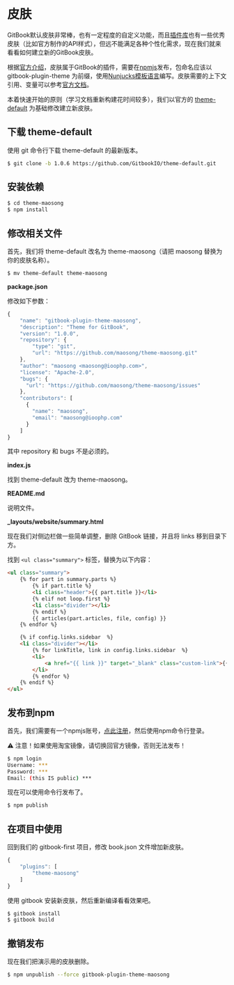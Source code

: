 # 皮肤

GitBook默认皮肤非常棒，也有一定程度的自定义功能，而且[插件库](http://plugins.gitbook.com)也有一些优秀皮肤（比如官方制作的API样式），但远不能满足各种个性化需求，现在我们就来看看如何建立新的GitBook皮肤。

根据[官方介绍](https://toolchain.gitbook.com/themes/)，皮肤属于GitBook的插件，需要在[npmjs](https://www.npmjs.com)发布，包命名应该以 gitbook-plugin-theme 为前缀，使用[Nunjucks模板语言](https://mozilla.github.io/nunjucks/)编写。皮肤需要的上下文引用、变量可以参考[官方文档](https://toolchain.gitbook.com/templating/)。

本着快速开始的原则（学习文档重新构建花时间较多），我们以官方的 [theme-default](https://github.com/GitbookIO/theme-default) 为基础修改建立新皮肤。

## 下载 theme-default

使用 git 命令行下载 theme-default 的最新版本。

```bash
$ git clone -b 1.0.6 https://github.com/GitbookIO/theme-default.git
```

## 安装依赖

```bash
$ cd theme-maosong
$ npm install
```

## 修改相关文件

首先，我们将 theme-default 改名为 theme-maosong（请把 maosong 替换为你的皮肤名称）。

```bash
$ mv theme-default theme-maosong
```

**package.json**

修改如下参数：

```javascript
{
    "name": "gitbook-plugin-theme-maosong",
    "description": "Theme for GitBook",
    "version": "1.0.0",
    "repository": {
        "type": "git",
        "url": "https://github.com/maosong/theme-maosong.git"
    },
    "author": "maosong <maosong@ioophp.com>",
    "license": "Apache-2.0",
    "bugs": {
      "url": "https://github.com/maosong/theme-maosong/issues"
    },
    "contributors": [
      {
        "name": "maosong",
        "email": "maosong@ioophp.com"
      }
    ]
}
```

其中 repository 和 bugs 不是必须的。

**index.js**

找到 theme-default 改为 theme-maosong。

**README.md**

说明文件。

**_layouts/website/summary.html**

现在我们对侧边栏做一些简单调整，删除 GitBook 链接，并且将 links 移到目录下方。

找到 `<ul class="summary">` 标签，替换为以下内容：

```html
<ul class="summary">
    {% for part in summary.parts %}
        {% if part.title %}
        <li class="header">{{ part.title }}</li>
        {% elif not loop.first %}
        <li class="divider"></li>
        {% endif %}
        {{ articles(part.articles, file, config) }}
    {% endfor %}

    {% if config.links.sidebar  %}
    <li class="divider"></li>
        {% for linkTitle, link in config.links.sidebar  %}
        <li>
            <a href="{{ link }}" target="_blank" class="custom-link">{{ linkTitle }}</a>
        </li>
        {% endfor %}
    {% endif %}
</ul>
```

## 发布到npm

首先，我们需要有一个npmjs账号，[点此注册](https://www.npmjs.com/signup)，然后使用npm命令行登录。

⚠️ 注意！如果使用淘宝镜像，请切换回官方镜像，否则无法发布！

```bash
$ npm login
Username: ***
Password: ***
Email: (this IS public) ***
```

现在可以使用命令行发布了。

```bash
$ npm publish
```

## 在项目中使用

回到我们的 gitbook-first 项目，修改 book.json 文件增加新皮肤。

```javascript
{
    "plugins": [
        "theme-maosong"
    ]
}
```

使用 gitbook 安装新皮肤，然后重新编译看看效果吧。

```bash
$ gitbook install
$ gitbook build
```

## 撤销发布

现在我们把演示用的皮肤删除。

```bash
$ npm unpublish --force gitbook-plugin-theme-maosong
```
